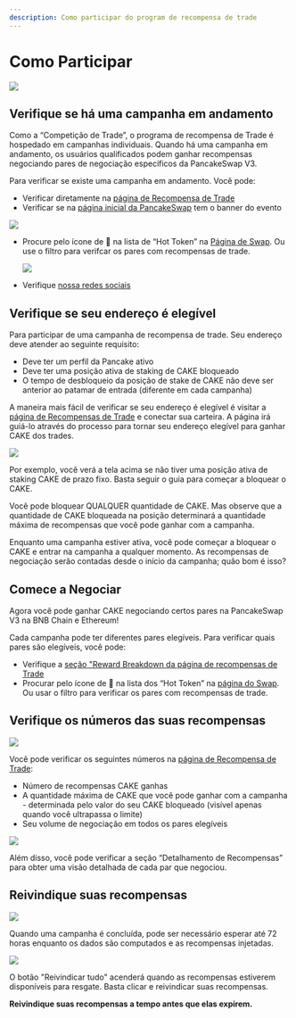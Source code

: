 ```yaml
---
description: Como participar do program de recompensa de trade
---
```


# Como Participar

![](https://1397868517-files.gitbook.io/\~/files/v0/b/gitbook-x-prod.appspot.com/o/spaces%2F-MHREX7DHcljbY5IkjgJ-1972196547%2Fuploads%2F1pt2R4sdvZAsKZq03qbh%2Fhow-to-tradingreward.png?alt=media\&token=8bd0e399-ce79-47e6-bf24-6ce35ebbb58b)

## Verifique se há uma campanha em andamento <a href="#978733be-1ca0-4eb6-a35e-44b7f8365222" id="978733be-1ca0-4eb6-a35e-44b7f8365222"></a>

Como a “Competição de Trade”, o programa de recompensa de Trade é hospedado em campanhas individuais. Quando há uma campanha em andamento, os usuários qualificados podem ganhar recompensas negociando pares de negociação específicos da PancakeSwap V3.

Para verificar se existe uma campanha em andamento. Você pode:

* Verificar diretamente na [página de Recompensa de Trade](https://pancakeswap.finance/trading-reward)
* Verificar se na [página inicial da PancakeSwap](https://pancakeswap.finance/) tem o banner do evento

![](https://1397868517-files.gitbook.io/\~/files/v0/b/gitbook-x-prod.appspot.com/o/spaces%2F-MHREX7DHcljbY5IkjgJ-1972196547%2Fuploads%2F39dcMsRCVHOtWxIPYdOY%2Frebate-homepage.png?alt=media\&token=952fb180-9f47-4d47-9645-e6eefc98b1d7)

*   Procure pelo ícone de 💝 na lista de “Hot Token” na [Página de Swap](https://pancakeswap.finance/swap). Ou use o filtro para verifcar os pares com recompensas de trade.

    ![](https://1397868517-files.gitbook.io/\~/files/v0/b/gitbook-x-prod.appspot.com/o/spaces%2F-MHREX7DHcljbY5IkjgJ-1972196547%2Fuploads%2F14anopagNk0g53mCI9Uu%2Fimage.png?alt=media\&token=d2100391-d5e7-4c85-a77d-639688659680)
* Verifique [nossa redes sociais](broken-reference)

## Verifique se seu endereço é elegível <a href="#ced8a6c5-803a-4a60-80d0-44e823571d84" id="ced8a6c5-803a-4a60-80d0-44e823571d84"></a>

Para participar de uma campanha de recompensa de trade. Seu endereço deve atender ao seguinte requisito:&#x20;

* Deve ter um perfil da Pancake ativo&#x20;
* Deve ter uma posição ativa de staking de CAKE bloqueado&#x20;
* O tempo de desbloqueio da posição de stake de CAKE não deve ser anterior ao patamar de entrada (diferente em cada campanha)&#x20;

A maneira mais fácil de verificar se seu endereço é elegível é visitar a [página de Recompensas de Trade](https://pancakeswap.finance/trading-reward) e conectar sua carteira. A página irá guiá-lo através do processo para tornar seu endereço elegível para ganhar CAKE dos trades.

![](https://1397868517-files.gitbook.io/\~/files/v0/b/gitbook-x-prod.appspot.com/o/spaces%2F-MHREX7DHcljbY5IkjgJ-1972196547%2Fuploads%2FzVsVbXqVL38C34nDdzcQ%2Fimage.png?alt=media\&token=5d97103b-6e81-450f-bf98-9c2c3e4e93ac)

Por exemplo, você verá a tela acima se não tiver uma posição ativa de staking CAKE de prazo fixo. Basta seguir o guia para começar a bloquear o CAKE.&#x20;

Você pode bloquear QUALQUER quantidade de CAKE. Mas observe que a quantidade de CAKE bloqueada na posição determinará a quantidade máxima de recompensas que você pode ganhar com a campanha.&#x20;

Enquanto uma campanha estiver ativa, você pode começar a bloquear o CAKE e entrar na campanha a qualquer momento. As recompensas de negociação serão contadas desde o início da campanha; quão bom é isso?

## Comece a Negociar

Agora você pode ganhar CAKE negociando certos pares na PancakeSwap V3 na BNB Chain e Ethereum!&#x20;

Cada campanha pode ter diferentes pares elegíveis. Para verificar quais pares são elegíveis, você pode:

* Verifique a [seção "Reward Breakdown da página de recompensas de Trade](https://pancakeswap.finance/trading-reward#rewards-breakdown)
* Procurar pelo ícone de 💝 na lista dos “Hot Token” na [página do Swap](https://pancakeswap.finance/swap). Ou usar o filtro para verificar os pares com recompensas de trade.

## Verifique os números das suas recompensas <a href="#7d7c7391-5454-4fa7-8928-c79885a00875" id="7d7c7391-5454-4fa7-8928-c79885a00875"></a>

![](https://1397868517-files.gitbook.io/\~/files/v0/b/gitbook-x-prod.appspot.com/o/spaces%2F-MHREX7DHcljbY5IkjgJ-1972196547%2Fuploads%2FX7MAXewDpiMy1o0Xvc3T%2Fimage.png?alt=media\&token=98332c4f-d6ec-43c1-8535-5994927e5ca2)

​Você pode verificar os seguintes números na [página de Recompensa de Trade](https://pancakeswap.finance/trading-reward):&#x20;

* Número de recompensas CAKE ganhas&#x20;
* A quantidade máxima de CAKE que você pode ganhar com a campanha - determinada pelo valor do seu CAKE bloqueado (visível apenas quando você ultrapassa o limite)&#x20;
* Seu volume de negociação em todos os pares elegíveis

![](https://1397868517-files.gitbook.io/\~/files/v0/b/gitbook-x-prod.appspot.com/o/spaces%2F-MHREX7DHcljbY5IkjgJ-1972196547%2Fuploads%2FpWVmb2xsvCnXryCmOH8s%2Fimage.png?alt=media\&token=130213b5-3fe6-42e2-87ce-82b4808fe17e)

Além disso, você pode verificar a seção “Detalhamento de Recompensas” para obter uma visão detalhada de cada par que negociou.

## ​Reivindique suas recompensas

![](https://1397868517-files.gitbook.io/\~/files/v0/b/gitbook-x-prod.appspot.com/o/spaces%2F-MHREX7DHcljbY5IkjgJ-1972196547%2Fuploads%2FHfz1bJqlKL2cXdqjUkhd%2Fimage.png?alt=media\&token=b892b15b-643f-4ce5-8042-ed4492449c2a)

Quando uma campanha é concluída, pode ser necessário esperar até 72 horas enquanto os dados são computados e as recompensas injetadas.​

![](https://1397868517-files.gitbook.io/\~/files/v0/b/gitbook-x-prod.appspot.com/o/spaces%2F-MHREX7DHcljbY5IkjgJ-1972196547%2Fuploads%2FgialBv4GjOYp3tft9YL6%2Fimage.png?alt=media\&token=5dea731f-b8bb-4abe-8c35-f60fb0ff4066)

O botão "Reivindicar tudo" acenderá quando as recompensas estiverem disponíveis para resgate. Basta clicar e reivindicar suas recompensas.&#x20;

**Reivindique suas recompensas a tempo antes que elas expirem.**
